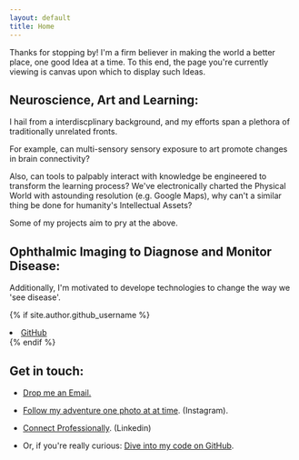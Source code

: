 ```yaml
---
layout: default
title: Home
---
```

<p class="message">
  Thanks for stopping by! I'm a firm believer in making the world a better place, one good Idea at a time. To this end, the page you're currently viewing 
  is canvas upon which to display such Ideas. 
</p>

## Neuroscience, Art and Learning: 

I hail from a interdiscplinary background, and my efforts span a plethora of traditionally unrelated fronts. 

For example, can multi-sensory sensory exposure to art promote changes in brain connectivity?

Also, can tools to palpably interact with knowledge be engineered to transform the learning process? We've 
electronically charted the Physical World with astounding resolution (e.g. Google Maps), why can't a similar thing be 
done for humanity's Intellectual Assets? 

Some of my projects aim to pry at the above. 

## Ophthalmic Imaging to Diagnose and Monitor Disease: 

Additionally, I'm motivated to develope technologies to change the way we 'see disease'. 

{% if site.author.github_username %}
  <li>
    <a href="https://github.com/{{ site.github_username }}">
      <i class="fa fa-github"></i> GitHub
    </a>
  </li>
{% endif %}

## Get in touch: 

* [Drop me an Email.](mailto:matthew.p.ellis23@gmail.com)

* [Follow my adventure one photo at at time](https://www.instagram.com/matthew.awesome.23/). (Instagram). 

* [Connect Professionally](https://www.linkedin.com/in/matthew-ellis-4a695446/). (Linkedin)

* Or, if you're really curious: [Dive into my code on GitHub](https://github.com/MatthewAwesome). 





